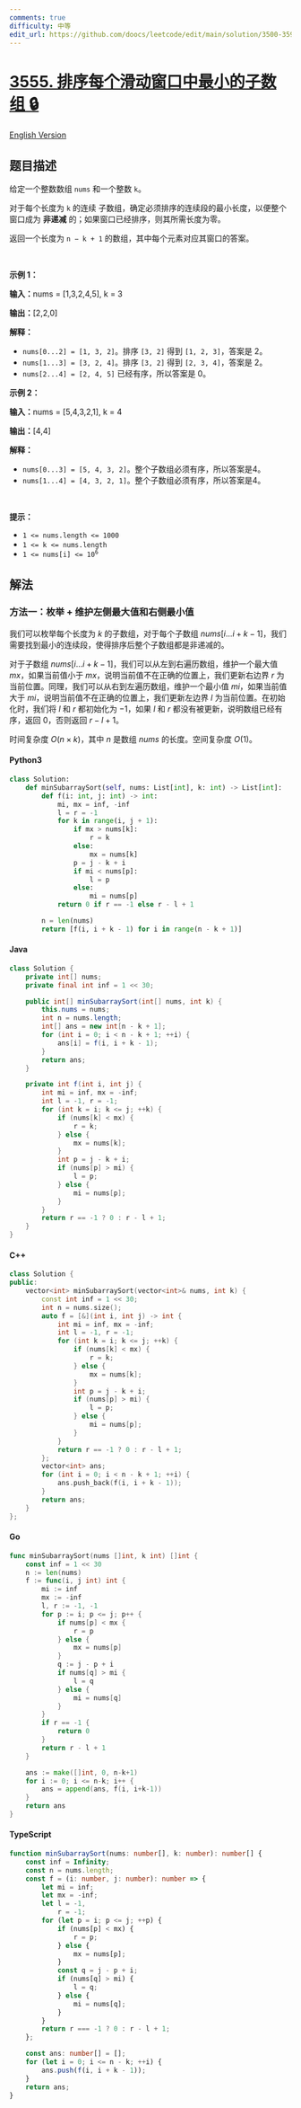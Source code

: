 ```yaml
---
comments: true
difficulty: 中等
edit_url: https://github.com/doocs/leetcode/edit/main/solution/3500-3599/3555.Smallest%20Subarray%20to%20Sort%20in%20Every%20Sliding%20Window/README.md
---
```


<!-- problem:start -->

# [3555. 排序每个滑动窗口中最小的子数组 🔒](https://leetcode.cn/problems/smallest-subarray-to-sort-in-every-sliding-window)

[English Version](/solution/3500-3599/3555.Smallest%20Subarray%20to%20Sort%20in%20Every%20Sliding%20Window/README_EN.md)

## 题目描述

<!-- description:start -->

<p>给定一个整数数组&nbsp;<code>nums</code>&nbsp;和一个整数&nbsp;<code>k</code>。</p>

<p>对于每个长度为 <code>k</code>&nbsp;的连续 <span data-keyword="subarray">子数组</span>，确定必须排序的连续段的最小长度，以便整个窗口成为 <strong>非递减</strong> 的；如果窗口已经排序，则其所需长度为零。</p>

<p>返回一个长度为 <code>n − k + 1</code>&nbsp;的数组，其中每个元素对应其窗口的答案。</p>

<p>&nbsp;</p>

<p><strong class="example">示例 1：</strong></p>

<div class="example-block">
<p><span class="example-io"><b>输入：</b>nums = [1,3,2,4,5], k = 3</span></p>

<p><span class="example-io"><b>输出：</b>[2,2,0]</span></p>

<p><strong>解释：</strong></p>

<ul>
	<li><code>nums[0...2] = [1, 3, 2]</code>。排序&nbsp;<code>[3, 2]</code> 得到&nbsp;<code>[1, 2, 3]</code>，答案是 2。</li>
	<li><code>nums[1...3] = [3, 2, 4]</code>。排序&nbsp;<code>[3, 2]</code> 得到&nbsp;<code>[2, 3, 4]</code>，答案是 2。</li>
	<li><code>nums[2...4] = [2, 4, 5]</code>&nbsp;已经有序，所以答案是 0。</li>
</ul>
</div>

<p><strong class="example">示例 2：</strong></p>

<div class="example-block">
<p><span class="example-io"><b>输入：</b>nums = [5,4,3,2,1], k = 4</span></p>

<p><span class="example-io"><b>输出：</b>[4,4]</span></p>

<p><strong>解释：</strong></p>

<ul>
	<li><code>nums[0...3] = [5, 4, 3, 2]</code>。整个子数组必须有序，所以答案是4。</li>
	<li><code>nums[1...4] = [4, 3, 2, 1]</code>。整个子数组必须有序，所以答案是4。</li>
</ul>
</div>

<p>&nbsp;</p>

<p><strong>提示：</strong></p>

<ul>
	<li><code>1 &lt;= nums.length &lt;= 1000</code></li>
	<li><code>1 &lt;= k &lt;= nums.length</code></li>
	<li><code>1 &lt;= nums[i] &lt;= 10<sup>6</sup></code></li>
</ul>

<!-- description:end -->

## 解法

<!-- solution:start -->

### 方法一：枚举 + 维护左侧最大值和右侧最小值

我们可以枚举每个长度为 $k$ 的子数组，对于每个子数组 $nums[i...i + k - 1]$，我们需要找到最小的连续段，使得排序后整个子数组都是非递减的。

对于子数组 $nums[i...i + k - 1]$，我们可以从左到右遍历数组，维护一个最大值 $mx$，如果当前值小于 $mx$，说明当前值不在正确的位置上，我们更新右边界 $r$ 为当前位置。同理，我们可以从右到左遍历数组，维护一个最小值 $mi$，如果当前值大于 $mi$，说明当前值不在正确的位置上，我们更新左边界 $l$ 为当前位置。在初始化时，我们将 $l$ 和 $r$ 都初始化为 $-1$，如果 $l$ 和 $r$ 都没有被更新，说明数组已经有序，返回 $0$，否则返回 $r - l + 1$。

时间复杂度 $O(n \times k)$，其中 $n$ 是数组 $\textit{nums}$ 的长度。空间复杂度 $O(1)$。

<!-- tabs:start -->

#### Python3

```python
class Solution:
    def minSubarraySort(self, nums: List[int], k: int) -> List[int]:
        def f(i: int, j: int) -> int:
            mi, mx = inf, -inf
            l = r = -1
            for k in range(i, j + 1):
                if mx > nums[k]:
                    r = k
                else:
                    mx = nums[k]
                p = j - k + i
                if mi < nums[p]:
                    l = p
                else:
                    mi = nums[p]
            return 0 if r == -1 else r - l + 1

        n = len(nums)
        return [f(i, i + k - 1) for i in range(n - k + 1)]
```

#### Java

```java
class Solution {
    private int[] nums;
    private final int inf = 1 << 30;

    public int[] minSubarraySort(int[] nums, int k) {
        this.nums = nums;
        int n = nums.length;
        int[] ans = new int[n - k + 1];
        for (int i = 0; i < n - k + 1; ++i) {
            ans[i] = f(i, i + k - 1);
        }
        return ans;
    }

    private int f(int i, int j) {
        int mi = inf, mx = -inf;
        int l = -1, r = -1;
        for (int k = i; k <= j; ++k) {
            if (nums[k] < mx) {
                r = k;
            } else {
                mx = nums[k];
            }
            int p = j - k + i;
            if (nums[p] > mi) {
                l = p;
            } else {
                mi = nums[p];
            }
        }
        return r == -1 ? 0 : r - l + 1;
    }
}
```

#### C++

```cpp
class Solution {
public:
    vector<int> minSubarraySort(vector<int>& nums, int k) {
        const int inf = 1 << 30;
        int n = nums.size();
        auto f = [&](int i, int j) -> int {
            int mi = inf, mx = -inf;
            int l = -1, r = -1;
            for (int k = i; k <= j; ++k) {
                if (nums[k] < mx) {
                    r = k;
                } else {
                    mx = nums[k];
                }
                int p = j - k + i;
                if (nums[p] > mi) {
                    l = p;
                } else {
                    mi = nums[p];
                }
            }
            return r == -1 ? 0 : r - l + 1;
        };
        vector<int> ans;
        for (int i = 0; i < n - k + 1; ++i) {
            ans.push_back(f(i, i + k - 1));
        }
        return ans;
    }
};
```

#### Go

```go
func minSubarraySort(nums []int, k int) []int {
	const inf = 1 << 30
	n := len(nums)
	f := func(i, j int) int {
		mi := inf
		mx := -inf
		l, r := -1, -1
		for p := i; p <= j; p++ {
			if nums[p] < mx {
				r = p
			} else {
				mx = nums[p]
			}
			q := j - p + i
			if nums[q] > mi {
				l = q
			} else {
				mi = nums[q]
			}
		}
		if r == -1 {
			return 0
		}
		return r - l + 1
	}

	ans := make([]int, 0, n-k+1)
	for i := 0; i <= n-k; i++ {
		ans = append(ans, f(i, i+k-1))
	}
	return ans
}
```

#### TypeScript

```ts
function minSubarraySort(nums: number[], k: number): number[] {
    const inf = Infinity;
    const n = nums.length;
    const f = (i: number, j: number): number => {
        let mi = inf;
        let mx = -inf;
        let l = -1,
            r = -1;
        for (let p = i; p <= j; ++p) {
            if (nums[p] < mx) {
                r = p;
            } else {
                mx = nums[p];
            }
            const q = j - p + i;
            if (nums[q] > mi) {
                l = q;
            } else {
                mi = nums[q];
            }
        }
        return r === -1 ? 0 : r - l + 1;
    };

    const ans: number[] = [];
    for (let i = 0; i <= n - k; ++i) {
        ans.push(f(i, i + k - 1));
    }
    return ans;
}
```

<!-- tabs:end -->

<!-- solution:end -->

<!-- problem:end -->

